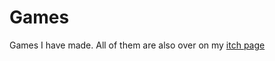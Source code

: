 # Games

Games I have made. All of them are also over on my [itch page](https://pennylescroche.itch.io)
